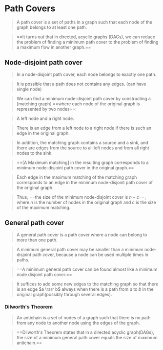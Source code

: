 # Path Covers
> A path cover is a set of paths in a graph such that each node of the graph belongs to at least one path.

> ==It turns out that in directed, acyclic graphs ($\text{DAGs}$), we can reduce the problem of finding a minimum path cover to the problem of finding a maximum flow in another graph.==

## Node-disjoint path cover
> In a node-disjoint path cover, each node belongs to exactly one path.

> It is possible that a path does not contains any edges. (can have single node)

> We can find a minimum node-disjoint path cover by constructing a [matching graph] ==where each node of the original graph is represented by two nodes==:

> A left node and a right node. 

> There is an edge from a left node to a right node if there is such an edge in the original graph.

> In addition, the matching graph contains a source and a sink, and there are edges from the source to all left nodes and from all right nodes to the sink.

> ==[A Maximum matching] in the resulting graph corresponds to a minimum node-disjoint path cover in the original graph.==


> Each edge in the maximum matching of the matching graph corresponds to an edge in the minimum node-disjoint path cover of the original graph.

> Thus, ==the size of the minimum node-disjoint cover is $n-c$==, where $n$ is the number of nodes in the original graph and $c$ is the size of the maximum matching.

## General path cover
> A general path cover is a path cover where a node can belong to more than one path.

> A minimum general path cover may be smaller than a minimum node-disjoint path cover, because a node can be used multiple times in paths.

> ==A minimum general path cover can be found almost like a minimum node disjoint path cover.==

> It suffices to add some new edges to the matching graph so that there is an edge $a \rarr b$ always when there is a path from $a$ to $b$ in the original graph(possibly through several edges).


### Dilworth's Theorem
> An antichain is a set of nodes of a graph such that there is no path from any node to another node using the edges of the graph.

> ==Dilworth's Theorem states that in a directed acyclic graph($\text{DAGs}$), the size of a minimum general path cover equals the size of maximum antichain.==
